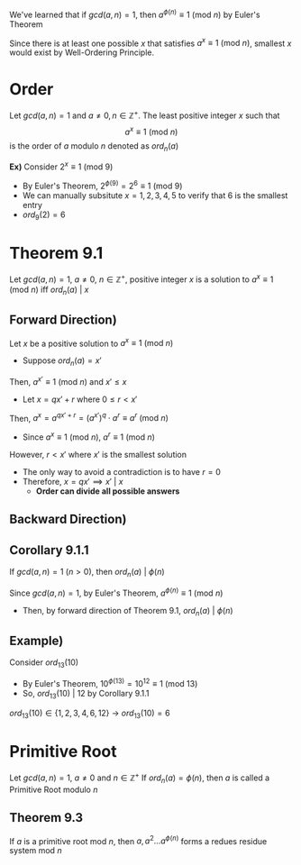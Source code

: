 We've learned that if $gcd(a,n)=1$, then $a^{\phi(n)}\equiv 1\text{ (mod }n)$ by Euler's Theorem

Since there is at least one possible $x$ that satisfies $a^{x}\equiv 1\text{ (mod }n)$, smallest $x$ would exist by Well-Ordering Principle.

# Order
Let $gcd(a,n)=1$ and $a\neq 0, n\in\mathbb{Z}^{+}$. The least positive integer $x$ such that
$$a^{x}\equiv 1\text{ (mod }n)$$
is the order of $a$ modulo $n$ denoted as $ord_{n}(a)$

**Ex)**
Consider $2^{x}\equiv 1\text{ (mod }9)$
- By Euler's Theorem, $2^{\phi(9)}=2^{6}\equiv 1\text{ (mod }9)$
- We can manually subsitute $x=1,2,3,4,5$ to verify that $6$ is the smallest entry
- $ord_{9}(2)=6$

# Theorem 9.1
Let $gcd(a,n)=1$, $a\neq 0$, $n\in\mathbb{Z}^{+}$, positive integer $x$ is a solution to $a^{x}\equiv 1\text{ (mod }n)$ iff $ord_{n}(a)\text{ | }x$

## Forward Direction)
Let $x$ be a positive solution to $a^{x}\equiv 1\text{ (mod }n)$
- Suppose $ord_{n}(a)= x'$

Then, $a^{x'}\equiv 1\text{ (mod }n)$ and $x'\leq x$
- Let $x=qx'+r$ where $0\leq r<x'$

Then, $a^{x}=a^{qx'+r}=(a^{x'})^{q}\cdot a^{r}\equiv a^{r}\text{ (mod }n)$
- Since $a^{x}\equiv 1\text{ (mod }n)$, $a^{r}\equiv 1\text{ (mod }n)$

However, $r<x'$ where $x'$ is the smallest solution
- The only way to avoid a contradiction is to have $r=0$
- Therefore, $x=qx'\implies x'\text{ | }x$
	- **Order can divide all possible answers**

## Backward Direction)


## Corollary 9.1.1 
If $gcd(a,n)=1$ $(n>0)$, then $ord_{n}(a)\text{ | }\phi(n)$

Since $gcd(a,n)=1$, by Euler's Theorem, $a^{\phi(n)}\equiv 1\text{ (mod }n)$
- Then, by forward direction of Theorem 9.1, $ord_{n}(a)\text{ | }\phi(n)$

## Example)
Consider $ord_{13}(10)$
- By Euler's Theorem, $10^{\phi(13)}=10^{12}\equiv 1\text{ (mod }13)$
- So, $ord_{13}(10)\text{ | }12$ by Corollary 9.1.1

$ord_{13}(10)\in \{ 1,2,3,4,6,12 \}$
  $\to$ $ord_{13}(10)=6$

# Primitive Root
Let $gcd(a,n)=1$, $a\neq 0$ and $n\in\mathbb{Z}^{+}$
If $ord_{n}(a)=\phi(n)$, then $a$ is called a Primitive Root modulo $n$

## Theorem 9.3
If $a$ is a primitive root mod $n$, then $a, a^{2}\dots a^{\phi(n)}$ forms a redues residue system mod $n$
